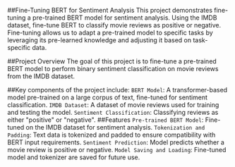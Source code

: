 ##Fine-Tuning BERT for Sentiment Analysis
This project demonstrates fine-tuning a pre-trained BERT model for sentiment analysis. Using the IMDB dataset, fine-tune BERT to classify movie reviews as positive or negative. Fine-tuning allows us to adapt a pre-trained model to specific tasks by leveraging its pre-learned knowledge and adjusting it based on task-specific data.

##Project Overview
The goal of this project is to fine-tune a pre-trained BERT model to perform binary sentiment classification on movie reviews from the IMDB dataset.

##Key components of the project include:
`BERT Model`: A transformer-based model pre-trained on a large corpus of text, fine-tuned for sentiment classification.
`IMDB Dataset`: A dataset of movie reviews used for training and testing the model.
`Sentiment Classification`: Classifying reviews as either "positive" or "negative".
##Features
`Pre-trained BERT Model`: Fine-tuned on the IMDB dataset for sentiment analysis.
`Tokenization and Padding`: Text data is tokenized and padded to ensure compatibility with BERT input requirements.
`Sentiment Prediction`: Model predicts whether a movie review is positive or negative.
`Model Saving and Loading`: Fine-tuned model and tokenizer are saved for future use.
